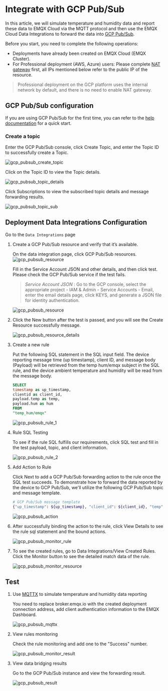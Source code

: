 # Integrate with GCP Pub/Sub

In this article, we will simulate temperature and humidity data and report these data to EMQX Cloud via the MQTT protocol and then use the EMQX Cloud Data Integrations to forward the data into [GCP Pub/Sub](https://cloud.google.com/pubsub).

Before you start, you need to complete the following operations:

* Deployments have already been created on EMQX Cloud (EMQX Cluster).
* For Professional deployment (AWS, Azure) users: Please complete [NAT gateway](../vas/nat-gateway.md) first, all IPs mentioned below refer to the public IP of the resource.
  
> Professional deployment on the GCP platform uses the internal network by default, and there is no need to enable NAT gateway.

## GCP Pub/Sub configuration

If you are using GCP Pub/Sub for the first time, you can refer to the [help documentation](https://cloud.google.com/pubsub/docs/quickstarts) for a quick start.

### Create a topic

   Enter the GCP Pub/Sub console, click Create Topic, and enter the Topic ID to successfully create a Topic.

   ![gcp_pubsub_create_topic](./_assets/gcp_pubsub_create_topic.png)

   Click on the Topic ID to view the Topic details.

   ![gcp_pubsub_topic_details](./_assets/gcp_pubsub_topic_details.png)

   Click Subscriptions to view the subscribed topic details and message forwarding results.

   ![gcp_pubsub_topic_sub](./_assets/gcp_pubsub_topic_sub.png)

## Deployment Data Integrations Configuration

Go to the `Data Integrations` page

1. Create a GCP Pub/Sub resource and verify that it’s available.

   On the data integration page, click GCP Pub/Sub resources.
   ![gcp_pubsub_resource](./_assets/data_integration_gcp_pubsub.png)

   Fill in the Service Account JSON and other details, and then click test. Please check the GCP Pub/Sub service if the test fails.

   > *Service Account JSON* : Go to the GCP console, select the appropriate project - IAM & Admin - Service Accounts - Email, enter the email details page, click KEYS, and generate a JSON file for identity authentication.

   ![gcp_pubsub_resource](./_assets/gcp_pubsub_resource.png)

2. Click the New button after the test is passed, and you will see the Create Resource successfully message.

   ![gcp_pubsub_resource_details](./_assets/gcp_pubsub_resource_details.png)

3. Create a new rule

   Put the following SQL statement in the SQL input field. The device reporting message time (up timestamp), client ID, and message body (Payload) will be retrieved from the temp hum/emqx subject in the SQL rule, and the device ambient temperature and humidity will be read from the message body.

   ```sql
   SELECT 
   timestamp as up_timestamp, 
   clientid as client_id, 
   payload.temp as temp,
   payload.hum as hum
   FROM
   "temp_hum/emqx"
   ```

   ![gcp_pubsub_rule_1](./_assets/gcp_pubsub_rule_1.png)

4. Rule SQL Testing

   To see if the rule SQL fulfills our requirements, click SQL test and fill in the test payload, topic, and client information.

   ![gcp_pubsub_rule_2](./_assets/gcp_pubsub_rule_2.png)

5. Add Action to Rule

   Click Next to add a GCP Pub/Sub forwarding action to the rule once the SQL test succeeds. To demonstrate how to forward the data reported by the device to GCP Pub/Sub, we'll utilize the following GCP Pub/Sub topic and message template.

   ```bash
   # GCP Pub/Sub message template 
   {"up_timestamp": ${up_timestamp}, "client_id": ${client_id}, "temp": ${temp}, "hum": ${hum}}
   ```

   ![gcp_pubsub_action](./_assets/gcp_pubsub_action.png)

6. After successfully binding the action to the rule, click View Details to see the rule sql statement and the bound actions.

   ![gcp_pubsub_monitor_rule](./_assets/gcp_pubsub_monitor_rule.png)

7. To see the created rules, go to Data Integrations/View Created Rules. Click the Monitor button to see the detailed match data of the rule.

   ![gcp_pubsub_monitor_resource](./_assets/gcp_pubsub_monitor_resource.png)

## Test

1. Use [MQTTX](https://mqttx.app/) to simulate temperature and humidity data reporting

   You need to replace broker.emqx.io with the created deployment connection address, add client authentication information to the EMQX Dashboard.

   ![gcp_pubsub_mqttx](./_assets/gcp_pubsub_mqttx.png)

2. View rules monitoring

   Check the rule monitoring and add one to the "Success" number.

   ![gcp_pubsub_monitor_result](./_assets/gcp_pubsub_monitor_result.png)

3. View data bridging results

   Go to the GCP Pub/Sub instance and view the forwarding result.

   ![gcp_pubsub_result](./_assets/gcp_pubsub_result.png)
